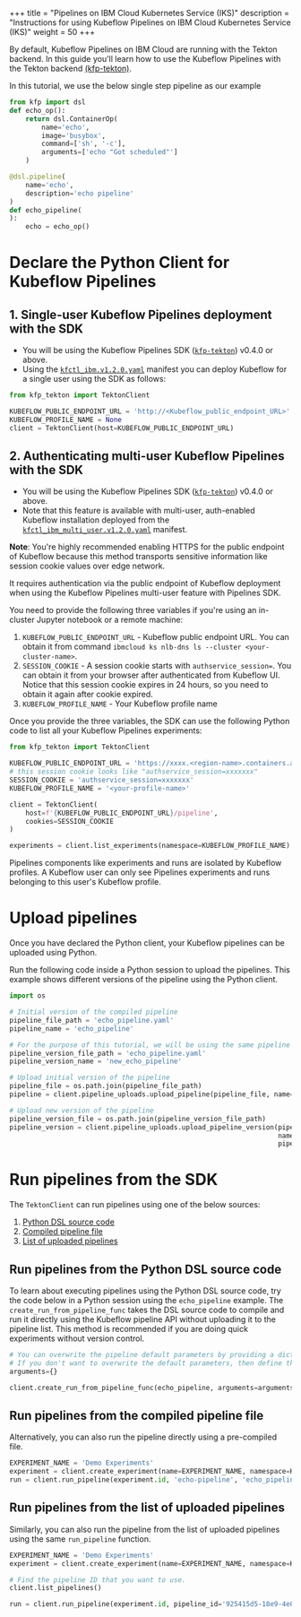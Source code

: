 +++
title = "Pipelines on IBM Cloud Kubernetes Service (IKS)"
description = "Instructions for using Kubeflow Pipelines on IBM Cloud Kubernetes Service (IKS)"
weight = 50
+++

By default, Kubeflow Pipelines on IBM Cloud are running with the Tekton backend. In this guide you'll learn how to use the Kubeflow Pipelines with the Tekton backend [(kfp-tekton)](https://github.com/kubeflow/kfp-tekton).

In this tutorial, we use the below single step pipeline as our example

```python
from kfp import dsl
def echo_op():
    return dsl.ContainerOp(
        name='echo',
        image='busybox',
        command=['sh', '-c'],
        arguments=['echo "Got scheduled"']
    )

@dsl.pipeline(
    name='echo',
    description='echo pipeline'
)
def echo_pipeline(
):
    echo = echo_op()
```

# Declare the Python Client for Kubeflow Pipelines

## 1. Single-user Kubeflow Pipelines deployment with the SDK

* You will be using the Kubeflow Pipelines SDK ([`kfp-tekton`](https://pypi.org/project/kfp-tekton/)) v0.4.0 or above.
* Using the 
[`kfctl_ibm.v1.2.0.yaml`](https://raw.githubusercontent.com/kubeflow/manifests/v1.2-branch/kfdef/kfctl_ibm.v1.2.0.yaml)
manifest you can deploy Kubeflow for a single user using the SDK as follows:

```python
from kfp_tekton import TektonClient

KUBEFLOW_PUBLIC_ENDPOINT_URL = 'http://<Kubeflow_public_endpoint_URL>'
KUBEFLOW_PROFILE_NAME = None
client = TektonClient(host=KUBEFLOW_PUBLIC_ENDPOINT_URL)
```

## 2. Authenticating multi-user Kubeflow Pipelines with the SDK

* You will be using the Kubeflow Pipelines SDK ([`kfp-tekton`](https://pypi.org/project/kfp-tekton/)) v0.4.0 or above.
* Note that this feature is available with multi-user, auth-enabled Kubeflow installation deployed from the [`kfctl_ibm_multi_user.v1.2.0.yaml`](https://raw.githubusercontent.com/kubeflow/manifests/v1.2-branch/kfdef/kfctl_ibm_multi_user.v1.2.0.yaml) 
manifest.

**Note**: You're highly recommended enabling HTTPS for the public endpoint of Kubeflow because this method transports sensitive information like session cookie values over edge network.

It requires authentication via the public endpoint of Kubeflow deployment when using the Kubeflow Pipelines multi-user feature with Pipelines SDK. 

You need to provide the following three variables if you're using an in-cluster Jupyter notebook or a remote machine:

1. `KUBEFLOW_PUBLIC_ENDPOINT_URL` - Kubeflow public endpoint URL. You can obtain it from command `ibmcloud ks nlb-dns ls --cluster <your-cluster-name>`.
1. `SESSION_COOKIE` - A session cookie starts with `authservice_session=`. You can obtain it from your browser after authenticated from Kubeflow UI. Notice that this session cookie expires in 24 hours, so you need to obtain it again after cookie expired.
1. `KUBEFLOW_PROFILE_NAME` - Your Kubeflow profile name

Once you provide the three variables, the SDK can use the following Python code to list all your Kubeflow Pipelines experiments:

```python
from kfp_tekton import TektonClient

KUBEFLOW_PUBLIC_ENDPOINT_URL = 'https://xxxx.<region-name>.containers.appdomain.cloud'
# this session cookie looks like "authservice_session=xxxxxxx"
SESSION_COOKIE = 'authservice_session=xxxxxxx'
KUBEFLOW_PROFILE_NAME = '<your-profile-name>'

client = TektonClient(
    host=f'{KUBEFLOW_PUBLIC_ENDPOINT_URL}/pipeline',
    cookies=SESSION_COOKIE
)

experiments = client.list_experiments(namespace=KUBEFLOW_PROFILE_NAME)
```

Pipelines components like experiments and runs are isolated by Kubeflow profiles. A Kubeflow user can only see Pipelines experiments and runs belonging to this user's Kubeflow profile.

# Upload pipelines

Once you have declared the Python client, your Kubeflow pipelines can be uploaded using Python. 

Run the following code inside a Python session to upload the pipelines. This example shows different versions of the pipeline using the Python client.

```python
import os

# Initial version of the compiled pipeline
pipeline_file_path = 'echo_pipeline.yaml'
pipeline_name = 'echo_pipeline'

# For the purpose of this tutorial, we will be using the same pipeline for both version.
pipeline_version_file_path = 'echo_pipeline.yaml'
pipeline_version_name = 'new_echo_pipeline'

# Upload initial version of the pipeline
pipeline_file = os.path.join(pipeline_file_path)
pipeline = client.pipeline_uploads.upload_pipeline(pipeline_file, name=pipeline_name)

# Upload new version of the pipeline
pipeline_version_file = os.path.join(pipeline_version_file_path)
pipeline_version = client.pipeline_uploads.upload_pipeline_version(pipeline_version_file,
                                                                   name=pipeline_version_name,
                                                                   pipelineid=pipeline.id)
```

# Run pipelines from the SDK
The `TektonClient` can run pipelines using one of the below sources:

1. [Python DSL source code](#run-pipelines-from-the-python-dsl-source-code)
2. [Compiled pipeline file](#run-pipelines-from-the-compiled-pipeline-file)
3. [List of uploaded pipelines](#run-pipelines-from-the-list-of-uploaded-pipelines)

## Run pipelines from the Python DSL source code

To learn about executing pipelines using the Python DSL source code, try the code below in a Python session using the `echo_pipeline` example.
The `create_run_from_pipeline_func` takes the DSL source code to compile and run it directly using the Kubeflow pipeline API without
uploading it to the pipeline list. This method is recommended if you are doing quick experiments without version control.

```python
# You can overwrite the pipeline default parameters by providing a dictionary of key-value arguments.
# If you don't want to overwrite the default parameters, then define the arguments as an empty dictionary.
arguments={}

client.create_run_from_pipeline_func(echo_pipeline, arguments=arguments, namespace=KUBEFLOW_PROFILE_NAME)
```

## Run pipelines from the compiled pipeline file

Alternatively, you can also run the pipeline directly using a pre-compiled file. 
```python
EXPERIMENT_NAME = 'Demo Experiments'
experiment = client.create_experiment(name=EXPERIMENT_NAME, namespace=KUBEFLOW_PROFILE_NAME)
run = client.run_pipeline(experiment.id, 'echo-pipeline', 'echo_pipeline.yaml')
``` 

## Run pipelines from the list of uploaded pipelines

Similarly, you can also run the pipeline from the list of uploaded pipelines using the same `run_pipeline` function. 

```python
EXPERIMENT_NAME = 'Demo Experiments'
experiment = client.create_experiment(name=EXPERIMENT_NAME, namespace=KUBEFLOW_PROFILE_NAME)

# Find the pipeline ID that you want to use.
client.list_pipelines()

run = client.run_pipeline(experiment.id, pipeline_id='925415d5-18e9-4e08-b57f-3b06e3e54648', job_name='echo_pipeline_run')
``` 
